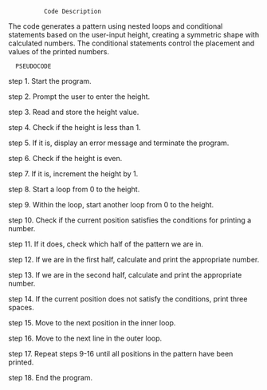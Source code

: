               Code Description

The code generates a pattern using nested loops and conditional statements 
based on the user-input height, creating a symmetric shape with calculated 
numbers. The conditional statements control the placement and values of the 
printed numbers.
  
      PSEUDOCODE
  step 1. Start the program.

  step 2. Prompt the user to enter the height.
  
  step 3. Read and store the height value.
 
  step 4. Check if the height is less than 1.
 
  step 5. If it is, display an error message and terminate the program.

  step 6. Check if the height is even.
 
  step 7. If it is, increment the height by 1.

  step 8. Start a loop from 0 to the height.

  step 9. Within the loop, start another loop from 0 to the height.
  
  step 10. Check if the current position satisfies the conditions for printing a number.
  
  step 11. If it does, check which half of the pattern we are in.
  
  step 12. If we are in the first half, calculate and print the appropriate number.
  
  step 13. If we are in the second half, calculate and print the appropriate number.
  
  step 14. If the current position does not satisfy the conditions, print three spaces.
  
  step 15. Move to the next position in the inner loop.
  
  step 16. Move to the next line in the outer loop.
  
  step 17. Repeat steps 9-16 until all positions in the pattern have been printed.

  step 18. End the program.
